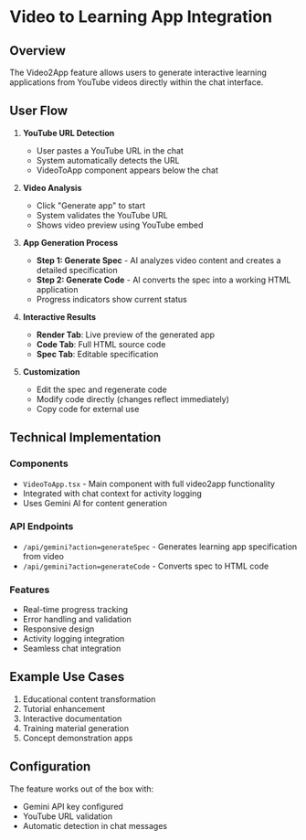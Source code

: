 # Video to Learning App Integration

## Overview
The Video2App feature allows users to generate interactive learning applications from YouTube videos directly within the chat interface.

## User Flow

1. **YouTube URL Detection**
   - User pastes a YouTube URL in the chat
   - System automatically detects the URL
   - VideoToApp component appears below the chat

2. **Video Analysis**
   - Click "Generate app" to start
   - System validates the YouTube URL
   - Shows video preview using YouTube embed

3. **App Generation Process**
   - **Step 1: Generate Spec** - AI analyzes video content and creates a detailed specification
   - **Step 2: Generate Code** - AI converts the spec into a working HTML application
   - Progress indicators show current status

4. **Interactive Results**
   - **Render Tab**: Live preview of the generated app
   - **Code Tab**: Full HTML source code
   - **Spec Tab**: Editable specification

5. **Customization**
   - Edit the spec and regenerate code
   - Modify code directly (changes reflect immediately)
   - Copy code for external use

## Technical Implementation

### Components
- `VideoToApp.tsx` - Main component with full video2app functionality
- Integrated with chat context for activity logging
- Uses Gemini AI for content generation

### API Endpoints
- `/api/gemini?action=generateSpec` - Generates learning app specification from video
- `/api/gemini?action=generateCode` - Converts spec to HTML code

### Features
- Real-time progress tracking
- Error handling and validation
- Responsive design
- Activity logging integration
- Seamless chat integration

## Example Use Cases
1. Educational content transformation
2. Tutorial enhancement
3. Interactive documentation
4. Training material generation
5. Concept demonstration apps

## Configuration
The feature works out of the box with:
- Gemini API key configured
- YouTube URL validation
- Automatic detection in chat messages 